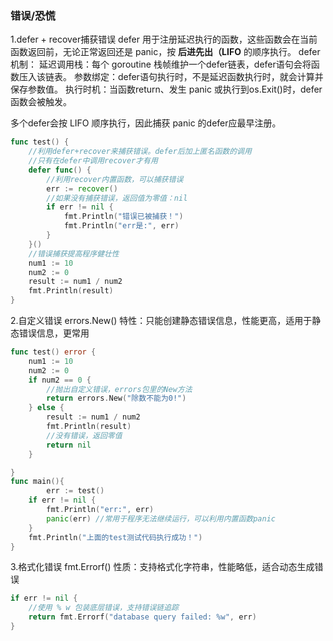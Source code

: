 ### 错误/恐慌
1.defer + recover捕获错误
defer 用于注册延迟执行的函数，这些函数会在当前函数返回前，无论正常返回还是 panic，按 **后进先出（LIFO** 的顺序执行。
defer机制：
延迟调用栈：每个 goroutine 栈帧维护一个defer链表，defer语句会将函数压入该链表。
参数绑定：defer语句执行时，不是延迟函数执行时，就会计算并保存参数值。
执行时机：当函数return、发生 panic 或执行到os.Exit()时，defer函数会被触发。

多个defer会按 LIFO 顺序执行，因此捕获 panic 的defer应最早注册。
```go
func test() {
	//利用defer+recover来捕获错误。defer后加上匿名函数的调用
    //只有在defer中调用recover才有用
	defer func() {
		//利用recover内置函数，可以捕获错误
		err := recover()
		//如果没有捕获错误，返回值为零值：nil
		if err != nil {
			fmt.Println("错误已被捕获！")
			fmt.Println("err是:", err)
		}
	}()
	//错误捕获提高程序健壮性
	num1 := 10
	num2 := 0
	result := num1 / num2
	fmt.Println(result)
}
```
2.自定义错误
errors.New() 
特性：只能创建静态错误信息，性能更高，适用于静态错误信息，更常用
```go
func test() error {
	num1 := 10
	num2 := 0
	if num2 == 0 {
		//抛出自定义错误，errors包里的New方法
		return errors.New("除数不能为0!")
	} else {
		result := num1 / num2
		fmt.Println(result)
		//没有错误，返回零值
		return nil
	}

}
func main(){
        err := test()
	if err != nil {
		fmt.Println("err:", err)
		panic(err) //常用于程序无法继续运行，可以利用内置函数panic
	}
	fmt.Println("上面的test测试代码执行成功！")
}
```
3.格式化错误
fmt.Errorf()
性质：支持格式化字符串，性能略低，适合动态生成错误
```go
if err != nil {
    //使用 % w 包装底层错误，支持错误链追踪
    return fmt.Errorf("database query failed: %w", err)
}
```